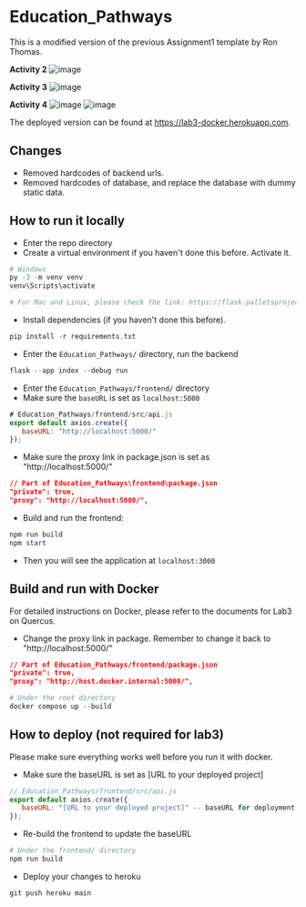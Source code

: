 # Education_Pathways

This is a modified version of the previous Assignment1 template by Ron Thomas.


**Activity 2**
![image](https://user-images.githubusercontent.com/59146858/193521255-4661168f-6912-4551-95ba-b4b4fef357c6.png)

**Activity 3**
![image](https://user-images.githubusercontent.com/59146858/193521321-93f6c6ed-79cd-4d54-96dd-0987d6e908c2.png)

**Activity 4**
![image](https://user-images.githubusercontent.com/59146858/193521380-a8c6bddb-84c3-4ef8-88c9-a97833fe1ae0.png)
![image](https://user-images.githubusercontent.com/59146858/193521426-4d567ce8-190d-4933-b311-4307f67f5af5.png)


The deployed version can be found at https://lab3-docker.herokuapp.com.

## Changes

- Removed hardcodes of backend urls.
- Removed hardcodes of database, and replace the database with dummy static data.

## How to run it locally

- Enter the repo directory
- Create a virtual environment if you haven't done this before. Activate it.

```powershell
# Windows
py -3 -m venv venv
venv\Scripts\activate

# For Mac and Linux, please check the link: https://flask.palletsprojects.com/en/2.2.x/installation/
```

- Install dependencies (if you haven't done this before).

```powershell
pip install -r requirements.txt
```

- Enter the `Education_Pathways/` directory, run the backend

```powershell
flask --app index --debug run
```

- Enter the `Education_Pathways/frontend/` directory
- Make sure the `baseURL` is set as `localhost:5000`

```javascript
# Education_Pathways/frontend/src/api.js
export default axios.create({
   baseURL: "http://localhost:5000/"
});
```

- Make sure the proxy link in package.json is set as "http://localhost:5000/"

```json
// Part of Education_Pathways\frontend\package.json
"private": true,
"proxy": "http://localhost:5000/",
```

- Build and run the frontend:

```powershell
npm run build
npm start
```

- Then you will see the application at `localhost:3000`

## Build and run with Docker

For detailed instructions on Docker, please refer to the documents for Lab3 on Quercus.

- Change the proxy link in package. Remember to change it back to "http://localhost:5000/"

```json
// Part of Education_Pathways/frontend/package.json
"private": true,
"proxy": "http://host.docker.internal:5000/",
```

```powershell
# Under the root directory
docker compose up --build
```

## How to deploy (not required for lab3)

Please make sure everything works well before you run it with docker.

- Make sure the baseURL is set as [URL to your deployed project]

```javascript
// Education_Pathways/frontend/src/api.js
export default axios.create({
   baseURL: "[URL to your deployed project]" -- baseURL for deployment
});
```

- Re-build the frontend to update the baseURL

```powershell
# Under the frontend/ directory
npm run build
```

- Deploy your changes to heroku

```powershell
git push heroku main
```
